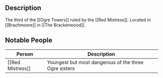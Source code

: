 ## Description
The third of the [[Ogre Towers]] ruled by the [[Red Mistress]]. Located in [[Brachmoore]] in [[The Brackenwood]].

## Notable People
| Person | Description |
| ------ | ----------- |
|  [[Red Mistress]]      |   Youngest but most dangerous of the three Ogre sisters          |